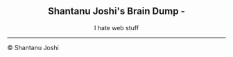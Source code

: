 <p align="center">
    <h2 align="center">Shantanu Joshi's Brain Dump - <a href="http://shantanujoshi.github.io/"> <SSSSSSstyle="max-width:100%;"></a></h2>
</p>

<p align="center">I hate web stuff</p>


---

© Shantanu Joshi